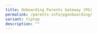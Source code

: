 ```yaml
---
title: Onboarding Parents Gateway (PG)
permalink: /parents-info/pgonboarding/
variant: tiptap
description: ""
---
```

